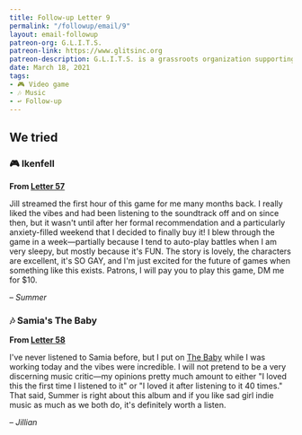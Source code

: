 ```yaml
---
title: Follow-up Letter 9
permalink: "/followup/email/9"
layout: email-followup
patreon-org: G.L.I.T.S.
patreon-link: https://www.glitsinc.org
patreon-description: G.L.I.T.S. is a grassroots organization supporting the LGBTQIA+ community by securing housing, healthcare, and other crucial forms of support.
date: March 18, 2021
tags:
- 🎮 Video game
- 🎶 Music
- ↩️ Follow-up
---
```


## We tried

### 🎮 Ikenfell

**From [Letter 57](https://letterstosummer.com/57/)**

Jill streamed the first hour of this game for me many months back. I really liked the vibes and had been listening to the soundtrack off and on since then, but it wasn't until after her formal recommendation and a particularly anxiety-filled weekend that I decided to finally buy it! I blew through the game in a week—partially because I tend to auto-play battles when I am very sleepy, but mostly because it's FUN. The story is lovely, the characters are excellent, it's SO GAY, and I'm just excited for the future of games when something like this exists. Patrons, I will pay you to play this game, DM me for $10. 

– *Summer*

### 🎶 Samia's The Baby

**From [Letter 58](https://letterstosummer.com/58/)**

I've never listened to Samia before, but I put on [The Baby](https://open.spotify.com/album/7faAwJDTt9Y8kVAcSHy9Y6) while I was working today and the vibes were incredible. I will not pretend to be a very discerning music critic—my opinions pretty much amount to either "I loved this the first time I listened to it" or "I loved it after listening to it 40 times." That said, Summer is right about this album and if you like sad girl indie music as much as we both do, it's definitely worth a listen.

– *Jillian*
